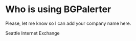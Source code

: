 # Who is using BGPalerter

Please, let me know so I can add your company name here.

Seattle Internet Exchange
